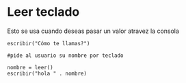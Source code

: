 # Leer teclado
Esto se usa cuando deseas pasar un valor atravez la consola

```
escribir("Cómo te llamas?")

#pide al usuario su nombre por teclado

nombre = leer()
escribir("hola " . nombre)

```

